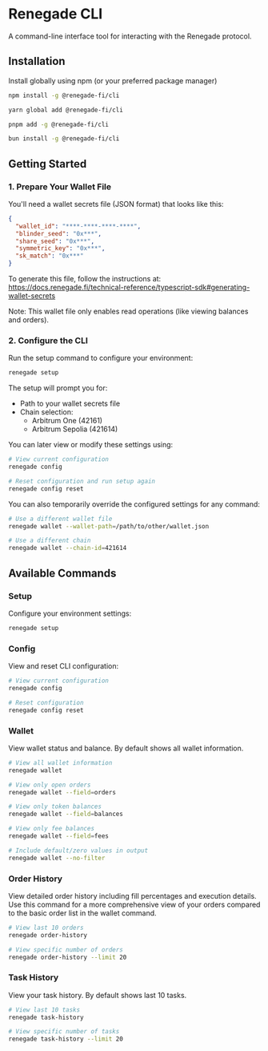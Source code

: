 # Renegade CLI

A command-line interface tool for interacting with the Renegade protocol.

## Installation

Install globally using npm (or your preferred package manager)
```bash
npm install -g @renegade-fi/cli
```

```bash
yarn global add @renegade-fi/cli
```

```bash
pnpm add -g @renegade-fi/cli
```

```bash
bun install -g @renegade-fi/cli
```

## Getting Started

### 1. Prepare Your Wallet File
You'll need a wallet secrets file (JSON format) that looks like this:

```json
{
  "wallet_id": "****-****-****-****",
  "blinder_seed": "0x***",
  "share_seed": "0x***",
  "symmetric_key": "0x***",
  "sk_match": "0x***"
}
```

To generate this file, follow the instructions at: https://docs.renegade.fi/technical-reference/typescript-sdk#generating-wallet-secrets

Note: This wallet file only enables read operations (like viewing balances and orders).

### 2. Configure the CLI
Run the setup command to configure your environment:
```bash
renegade setup
```

The setup will prompt you for:
- Path to your wallet secrets file
- Chain selection:
  - Arbitrum One (42161)
  - Arbitrum Sepolia (421614)

You can later view or modify these settings using:
```bash
# View current configuration
renegade config

# Reset configuration and run setup again
renegade config reset
```

You can also temporarily override the configured settings for any command:
```bash
# Use a different wallet file
renegade wallet --wallet-path=/path/to/other/wallet.json

# Use a different chain
renegade wallet --chain-id=421614
```

## Available Commands

### Setup
Configure your environment settings:
```bash
renegade setup
```

### Config
View and reset CLI configuration:
```bash
# View current configuration
renegade config

# Reset configuration
renegade config reset
```

### Wallet
View wallet status and balance. By default shows all wallet information.

```bash
# View all wallet information
renegade wallet

# View only open orders
renegade wallet --field=orders

# View only token balances
renegade wallet --field=balances

# View only fee balances
renegade wallet --field=fees

# Include default/zero values in output
renegade wallet --no-filter
```

### Order History
View detailed order history including fill percentages and execution details. Use this command for a more comprehensive view of your orders compared to the basic order list in the wallet command.

```bash
# View last 10 orders
renegade order-history

# View specific number of orders
renegade order-history --limit 20
```

### Task History
View your task history. By default shows last 10 tasks.

```bash
# View last 10 tasks
renegade task-history

# View specific number of tasks
renegade task-history --limit 20
```